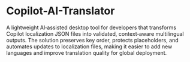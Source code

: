 # Copilot-AI-Translator
A lightweight AI‑assisted desktop tool for developers that transforms Copilot localization JSON files into validated, context‑aware multilingual outputs. The solution preserves key order, protects placeholders, and automates updates to localization files, making it easier to add new languages and improve translation quality for global deployment.
